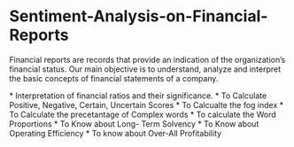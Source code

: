 # Sentiment-Analysis-on-Financial-Reports

<p>Financial reports are records that provide an indication of the organization’s financial status. Our main objective is to understand, analyze and interpret the basic concepts of financial statements of a company.</p> 
* Interpretation of financial ratios and their significance. 
* To Calculate Positive, Negative, Certain, Uncertain Scores
* To Calcualte the fog index
* To Calculate the precetantage of Complex words
* To calculate the Word Proportions
* To Know about Long- Term Solvency 
* To Know about Operating Efficiency
* To know about Over-All Profitability

